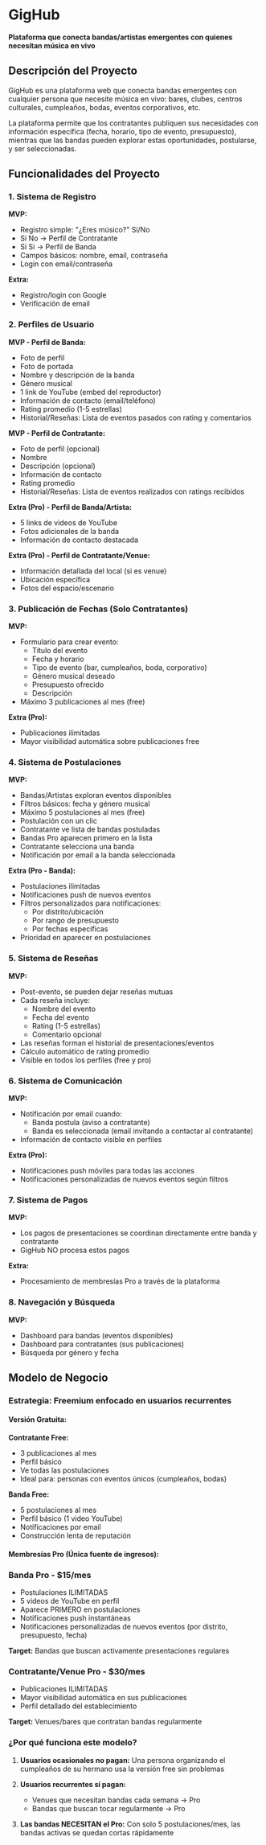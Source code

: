 # **GigHub**

**Plataforma que conecta bandas/artistas emergentes con quienes necesitan música en vivo**

## **Descripción del Proyecto**

GigHub es una plataforma web que conecta bandas emergentes con cualquier persona que necesite música en vivo: bares, clubes, centros culturales, cumpleaños, bodas, eventos corporativos, etc.

La plataforma permite que los contratantes publiquen sus necesidades con información específica (fecha, horario, tipo de evento, presupuesto), mientras que las bandas pueden explorar estas oportunidades, postularse, y ser seleccionadas.

## **Funcionalidades del Proyecto**

### **1\. Sistema de Registro**

**MVP:**

* Registro simple: "¿Eres músico?" Sí/No
* Si No → Perfil de Contratante
* Si Sí → Perfil de Banda
* Campos básicos: nombre, email, contraseña
* Login con email/contraseña

**Extra:**

* Registro/login con Google
* Verificación de email

### **2\. Perfiles de Usuario**

**MVP \- Perfil de Banda:**

* Foto de perfil
* Foto de portada
* Nombre y descripción de la banda
* Género musical
* 1 link de YouTube (embed del reproductor)
* Información de contacto (email/teléfono)
* Rating promedio (1-5 estrellas)
* Historial/Reseñas: Lista de eventos pasados con rating y comentarios

**MVP \- Perfil de Contratante:**

* Foto de perfil (opcional)
* Nombre
* Descripción (opcional)
* Información de contacto
* Rating promedio
* Historial/Reseñas: Lista de eventos realizados con ratings recibidos

**Extra (Pro) \- Perfil de Banda/Artista:**

* 5 links de videos de YouTube
* Fotos adicionales de la banda
* Información de contacto destacada

**Extra (Pro) \- Perfil de Contratante/Venue:**

* Información detallada del local (si es venue)
* Ubicación específica
* Fotos del espacio/escenario

### **3\. Publicación de Fechas (Solo Contratantes)**

**MVP:**

* Formulario para crear evento:
    * Título del evento
    * Fecha y horario
    * Tipo de evento (bar, cumpleaños, boda, corporativo)
    * Género musical deseado
    * Presupuesto ofrecido
    * Descripción
* Máximo 3 publicaciones al mes (free)

**Extra (Pro):**

* Publicaciones ilimitadas
* Mayor visibilidad automática sobre publicaciones free

### **4\. Sistema de Postulaciones**

**MVP:**

* Bandas/Artistas exploran eventos disponibles
* Filtros básicos: fecha y género musical
* Máximo 5 postulaciones al mes (free)
* Postulación con un clic
* Contratante ve lista de bandas postuladas
* Bandas Pro aparecen primero en la lista
* Contratante selecciona una banda
* Notificación por email a la banda seleccionada

**Extra (Pro \- Banda):**

* Postulaciones ilimitadas
* Notificaciones push de nuevos eventos
* Filtros personalizados para notificaciones:
    * Por distrito/ubicación
    * Por rango de presupuesto
    * Por fechas específicas
* Prioridad en aparecer en postulaciones

### **5\. Sistema de Reseñas**

**MVP:**

* Post-evento, se pueden dejar reseñas mutuas
* Cada reseña incluye:
    * Nombre del evento
    * Fecha del evento
    * Rating (1-5 estrellas)
    * Comentario opcional
* Las reseñas forman el historial de presentaciones/eventos
* Cálculo automático de rating promedio
* Visible en todos los perfiles (free y pro)

### **6\. Sistema de Comunicación**

**MVP:**

* Notificación por email cuando:
    * Banda postula (aviso a contratante)
    * Banda es seleccionada (email invitando a contactar al contratante)
* Información de contacto visible en perfiles

**Extra (Pro):**

* Notificaciones push móviles para todas las acciones
* Notificaciones personalizadas de nuevos eventos según filtros

### **7\. Sistema de Pagos**

**MVP:**

* Los pagos de presentaciones se coordinan directamente entre banda y contratante
* GigHub NO procesa estos pagos

**Extra:**

* Procesamiento de membresías Pro a través de la plataforma

### **8\. Navegación y Búsqueda**

**MVP:**

* Dashboard para bandas (eventos disponibles)
* Dashboard para contratantes (sus publicaciones)
* Búsqueda por género y fecha

## **Modelo de Negocio**

### **Estrategia: Freemium enfocado en usuarios recurrentes**

#### **Versión Gratuita:**

**Contratante Free:**

* 3 publicaciones al mes
* Perfil básico
* Ve todas las postulaciones
* Ideal para: personas con eventos únicos (cumpleaños, bodas)

**Banda Free:**

* 5 postulaciones al mes
* Perfil básico (1 video YouTube)
* Notificaciones por email
* Construcción lenta de reputación

#### **Membresías Pro (Única fuente de ingresos):**

### **Banda Pro \- $15/mes**

* Postulaciones ILIMITADAS
* 5 videos de YouTube en perfil
* Aparece PRIMERO en postulaciones
* Notificaciones push instantáneas
* Notificaciones personalizadas de nuevos eventos (por distrito, presupuesto, fecha)

**Target:** Bandas que buscan activamente presentaciones regulares

### **Contratante/Venue Pro \- $30/mes**

* Publicaciones ILIMITADAS
* Mayor visibilidad automática en sus publicaciones
* Perfil detallado del establecimiento

**Target:** Venues/bares que contratan bandas regularmente

### **¿Por qué funciona este modelo?**

1. **Usuarios ocasionales no pagan:** Una persona organizando el cumpleaños de su hermano usa la versión free sin problemas

2. **Usuarios recurrentes sí pagan:**

    * Venues que necesitan bandas cada semana → Pro
    * Bandas que buscan tocar regularmente → Pro
3. **Las bandas NECESITAN el Pro:** Con solo 5 postulaciones/mes, las bandas activas se quedan cortas rápidamente


